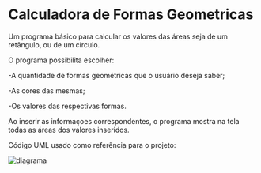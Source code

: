 # Calculadora de Formas Geometricas
Um programa básico para calcular os valores das áreas seja de um retângulo, ou de um círculo.

O programa possibilita escolher:

-A quantidade de formas geométricas que o usuário deseja saber;

-As cores das mesmas;

-Os valores das respectivas formas.


Ao inserir as informaçoes correspondentes, o programa mostra na tela todas as áreas dos valores inseridos.

Código UML usado como referência para o projeto: 

![diagrama](https://user-images.githubusercontent.com/120335565/207398673-e354b9de-f8c6-4a24-8c73-b3c7ee199d5c.png)

